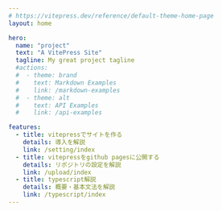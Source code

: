 ```yaml
---
# https://vitepress.dev/reference/default-theme-home-page
layout: home

hero:
  name: "project"
  text: "A VitePress Site"
  tagline: My great project tagline
  #actions:
  #  - theme: brand
  #    text: Markdown Examples
  #    link: /markdown-examples
  #  - theme: alt
  #    text: API Examples
  #    link: /api-examples

features:
  - title: vitepressでサイトを作る
    details: 導入を解説
    link: /setting/index
  - title: vitepressをgithub pagesに公開する
    details: リポジトリの設定を解説
    link: /upload/index
  - title: typescript解説
    details: 概要・基本文法を解説
    link: /typescript/index
---
```


